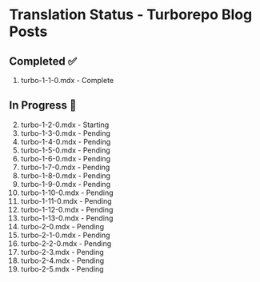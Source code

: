 # Translation Status - Turborepo Blog Posts

## Completed ✅

1. turbo-1-1-0.mdx - Complete

## In Progress 🔄

2. turbo-1-2-0.mdx - Starting
3. turbo-1-3-0.mdx - Pending
4. turbo-1-4-0.mdx - Pending
5. turbo-1-5-0.mdx - Pending
6. turbo-1-6-0.mdx - Pending
7. turbo-1-7-0.mdx - Pending
8. turbo-1-8-0.mdx - Pending
9. turbo-1-9-0.mdx - Pending
10. turbo-1-10-0.mdx - Pending
11. turbo-1-11-0.mdx - Pending
12. turbo-1-12-0.mdx - Pending
13. turbo-1-13-0.mdx - Pending
14. turbo-2-0.mdx - Pending
15. turbo-2-1-0.mdx - Pending
16. turbo-2-2-0.mdx - Pending
17. turbo-2-3.mdx - Pending
18. turbo-2-4.mdx - Pending
19. turbo-2-5.mdx - Pending
